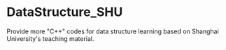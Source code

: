 # DataStructure_SHU
Provide more "C++" codes for data structure learning based on Shanghai University's teaching material.
